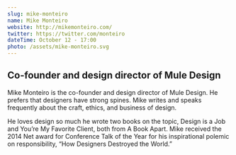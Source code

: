 ```yaml
---
slug: mike-monteiro
name: Mike Monteiro
website: http://mikemonteiro.com/
twitter: https://twitter.com/monteiro
dateTime: October 12 - 17:00
photo: /assets/mike-monteiro.svg
---
```


## Co-founder and design director of Mule Design

Mike Monteiro is the co-founder and design director of Mule Design. He prefers
that designers have strong spines. Mike writes and speaks frequently about the
craft, ethics, and business of design.

He loves design so much he wrote two books on the topic, Design is a Job and
You’re My Favorite Client, both from A Book Apart. Mike received the 2014 Net
award for Conference Talk of the Year for his inspirational polemic on
responsibility, “How Designers Destroyed the World.”
